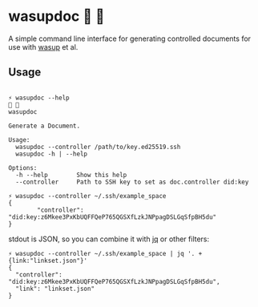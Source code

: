# wasupdoc 🥕 🐇

A simple command line interface for generating controlled documents for use with [wasup][] et al.

[wasup]: https://github.com/gobengo/wasup

## Usage

```shell

⚡ wasupdoc --help
🥕 🐇
wasupdoc

Generate a Document.

Usage:
  wasupdoc --controller /path/to/key.ed25519.ssh
  wasupdoc -h | --help

Options:
  -h --help        Show this help
  --controller     Path to SSH key to set as doc.controller did:key

⚡ wasupdoc --controller ~/.ssh/example_space
{
        "controller": "did:key:z6Mkee3PxKbUQFFQeP765QGSXfLzkJNPpagDSLGqSfpBH5du"
}
```

stdout is JSON, so you can combine it with [jq][] or other filters:

```shell
⚡ wasupdoc --controller ~/.ssh/example_space | jq '. + {link:"linkset.json"}'
{
  "controller": "did:key:z6Mkee3PxKbUQFFQeP765QGSXfLzkJNPpagDSLGqSfpBH5du",
  "link": "linkset.json"
}
```

[jq]: https://en.wikipedia.org/wiki/Jq_(programming_language)